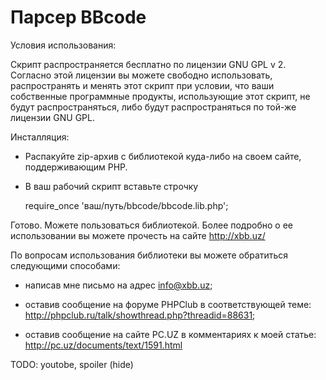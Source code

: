 # Парсер BBcode

Условия использования:

Скрипт распространяется бесплатно по лицензии GNU GPL v 2. Согласно этой
лицензии вы можете свободно использовать, распространять и менять этот скрипт
при условии, что ваши собственные программные продукты, использующие этот
скрипт, не будут распространяться, либо будут распространяться по той-же
лицензии GNU GPL.

Инсталляция:

* Распакуйте zip-архив с библиотекой куда-либо на своем сайте, поддерживающим
  PHP.

* В ваш рабочий скрипт вставьте строчку

  require_once 'ваш/путь/bbcode/bbcode.lib.php';

Готово. Можете пользоваться библиотекой.
Более подробно о ее использовании вы можете прочесть на сайте http://xbb.uz/

По вопросам использования библиотеки вы можете обратиться следующими способами:

* написав мне письмо на адрес info@xbb.uz;

* оставив сообщение на форуме PHPClub в соответствующей теме:
  http://phpclub.ru/talk/showthread.php?threadid=88631;

* оставив сообщение на сайте PC.UZ в комментариях к моей статье:
  http://pc.uz/documents/text/1591.html


TODO: youtobe, spoiler (hide)
